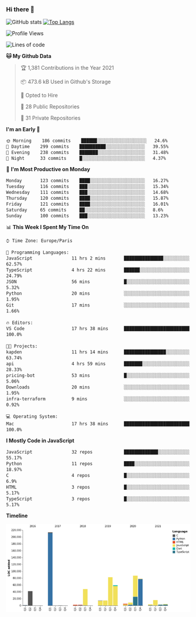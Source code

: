 ### Hi there 👋


![GitHub stats](https://github-readme-stats.vercel.app/api?username=eastkap&theme=dark&show_icons=true&count_private=true)
[![Top Langs](https://github-readme-stats.vercel.app/api/top-langs/?username=eastkap&layout=compact)](https://github.com/anuraghazra/github-readme-stats)



<!--START_SECTION:waka-->
![Profile Views](http://img.shields.io/badge/Profile%20Views-0-blue)

![Lines of code](https://img.shields.io/badge/From%20Hello%20World%20I%27ve%20Written-687809%20lines%20of%20code-blue)

**🐱 My Github Data** 

> 🏆 1,381 Contributions in the Year 2021
 > 
> 📦 473.6 kB Used in Github's Storage 
 > 
> 💼 Opted to Hire
 > 
> 📜 28 Public Repositories 
 > 
> 🔑 31 Private Repositories  
 > 
**I'm an Early 🐤** 

```text
🌞 Morning    186 commits    ██████░░░░░░░░░░░░░░░░░░░   24.6% 
🌆 Daytime    299 commits    ██████████░░░░░░░░░░░░░░░   39.55% 
🌃 Evening    238 commits    ███████░░░░░░░░░░░░░░░░░░   31.48% 
🌙 Night      33 commits     █░░░░░░░░░░░░░░░░░░░░░░░░   4.37%

```
📅 **I'm Most Productive on Monday** 

```text
Monday       123 commits    ████░░░░░░░░░░░░░░░░░░░░░   16.27% 
Tuesday      116 commits    ███░░░░░░░░░░░░░░░░░░░░░░   15.34% 
Wednesday    111 commits    ███░░░░░░░░░░░░░░░░░░░░░░   14.68% 
Thursday     120 commits    ████░░░░░░░░░░░░░░░░░░░░░   15.87% 
Friday       121 commits    ████░░░░░░░░░░░░░░░░░░░░░   16.01% 
Saturday     65 commits     ██░░░░░░░░░░░░░░░░░░░░░░░   8.6% 
Sunday       100 commits    ███░░░░░░░░░░░░░░░░░░░░░░   13.23%

```


📊 **This Week I Spent My Time On** 

```text
⌚︎ Time Zone: Europe/Paris

💬 Programming Languages: 
JavaScript               11 hrs 2 mins       ███████████████░░░░░░░░░░   62.57% 
TypeScript               4 hrs 22 mins       ██████░░░░░░░░░░░░░░░░░░░   24.79% 
JSON                     56 mins             █░░░░░░░░░░░░░░░░░░░░░░░░   5.32% 
Python                   20 mins             ░░░░░░░░░░░░░░░░░░░░░░░░░   1.95% 
Git                      17 mins             ░░░░░░░░░░░░░░░░░░░░░░░░░   1.66%

🔥 Editors: 
VS Code                  17 hrs 38 mins      █████████████████████████   100.0%

🐱‍💻 Projects: 
kapden                   11 hrs 14 mins      ████████████████░░░░░░░░░   63.74% 
api                      4 hrs 59 mins       ███████░░░░░░░░░░░░░░░░░░   28.33% 
pricing-bot              53 mins             █░░░░░░░░░░░░░░░░░░░░░░░░   5.06% 
Downloads                20 mins             ░░░░░░░░░░░░░░░░░░░░░░░░░   1.95% 
infra-terraform          9 mins              ░░░░░░░░░░░░░░░░░░░░░░░░░   0.92%

💻 Operating System: 
Mac                      17 hrs 38 mins      █████████████████████████   100.0%

```

**I Mostly Code in JavaScript** 

```text
JavaScript               32 repos            █████████████░░░░░░░░░░░░   55.17% 
Python                   11 repos            ████░░░░░░░░░░░░░░░░░░░░░   18.97% 
C                        4 repos             █░░░░░░░░░░░░░░░░░░░░░░░░   6.9% 
HTML                     3 repos             █░░░░░░░░░░░░░░░░░░░░░░░░   5.17% 
TypeScript               3 repos             █░░░░░░░░░░░░░░░░░░░░░░░░   5.17%

```


**Timeline**

![Chart not found](https://raw.githubusercontent.com/Eastkap/Eastkap/main/charts/bar_graph.png) 


<!--END_SECTION:waka-->

<!--
**Eastkap/eastkap** is a ✨ _special_ ✨ repository because its `README.md` (this file) appears on your GitHub profile.

Here are some ideas to get you started:

- 🔭 I’m currently working on ...
- 🌱 I’m currently learning ...
- 👯 I’m looking to collaborate on ...
- 🤔 I’m looking for help with ...
- 💬 Ask me about ...
- 📫 How to reach me: ...
- 😄 Pronouns: ...
- ⚡ Fun fact: ...
-->
